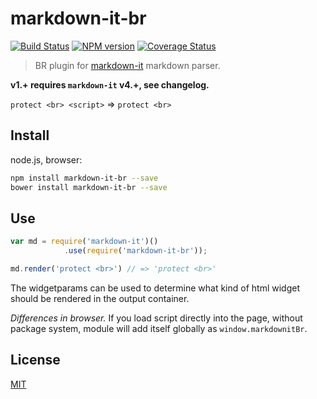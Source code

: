 # markdown-it-br

[![Build Status](https://img.shields.io/travis/jay-hodgson/markdown-it-br/master.svg?style=flat)](https://travis-ci.org/jay-hodgson/markdown-it-br)
[![NPM version](https://img.shields.io/npm/v/markdown-it-br.svg?style=flat)](https://www.npmjs.org/package/markdown-it-br)
[![Coverage Status](https://img.shields.io/coveralls/jay-hodgson/markdown-it-br/master.svg?style=flat)](https://coveralls.io/r/jay-hodgson/markdown-it-br?branch=master)

> BR plugin for [markdown-it](https://github.com/markdown-it/markdown-it) markdown parser.

__v1.+ requires `markdown-it` v4.+, see changelog.__

`protect <br> <script>` => `protect <br>`


## Install

node.js, browser:

```bash
npm install markdown-it-br --save
bower install markdown-it-br --save
```

## Use

```js
var md = require('markdown-it')()
            .use(require('markdown-it-br'));

md.render('protect <br>') // => 'protect <br>'

```

The widgetparams can be used to determine what kind of html widget should be rendered in the output container.

_Differences in browser._ If you load script directly into the page, without
package system, module will add itself globally as `window.markdownitBr`.


## License
[MIT](https://github.com/jay-hodgson/markdown-it-br/blob/master/LICENSE)
